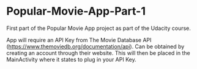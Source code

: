 # Popular-Movie-App-Part-1
First part of the Popular Movie App project as part of the Udacity course.

App will require an API Key from The Movie Database API (https://www.themoviedb.org/documentation/api).  Can be obtained by creating an account through their website.  This will then be placed in the MainActivity where it states to plug in your API Key.

